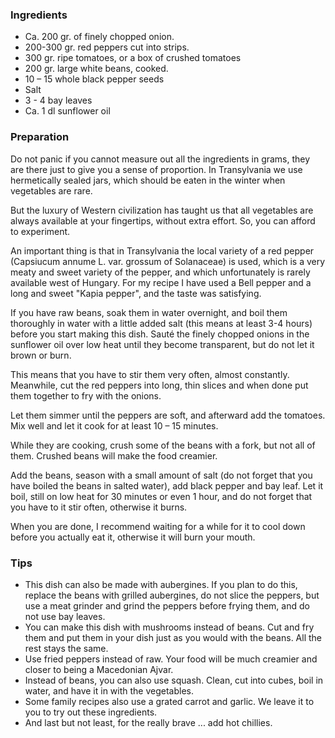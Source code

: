 
### Ingredients
- Ca. 200 gr. of finely chopped onion.
- 200-300 gr. red peppers cut into strips.
- 300 gr. ripe tomatoes, or a box of crushed tomatoes
- 200 gr. large white beans, cooked.
- 10 – 15 whole black pepper seeds
- Salt
- 3 - 4 bay leaves
- Ca. 1 dl sunflower oil

### Preparation
Do not panic if you cannot measure out all the ingredients in grams, they are there just to give you a sense of proportion. In Transylvania we use hermetically sealed jars, which should be eaten in the winter when vegetables are rare.

 But the luxury of Western civilization has taught us that all vegetables are always available at your fingertips, without extra effort. So, you can afford to experiment.

 An important thing is that in Transylvania the local variety of a red pepper (Capsiucum annume L. var. grossum of Solanaceae) is used, which is a very meaty and sweet variety of the pepper, and which unfortunately is rarely available west of Hungary. For my recipe I have used a Bell pepper and a long and sweet "Kapia pepper", and the taste was satisfying.

 If you have raw beans, soak them in water overnight, and boil them thoroughly in water with a little added salt (this means at least 3-4 hours) before you start making this dish. Sauté the finely chopped onions in the sunflower oil over low heat until they become transparent, but do not let it brown or burn.

 This means that you have to stir them very often, almost constantly. Meanwhile, cut the red peppers into long, thin slices and when done put them together to fry with the onions.

 Let them simmer until the peppers are soft, and afterward add the tomatoes. Mix well and let it cook for at least 10 – 15 minutes.

 While they are cooking, crush some of the beans with a fork, but not all of them. Crushed beans will make the food creamier.

 Add the beans, season with a small amount of salt (do not forget that you have boiled the beans in salted water), add black pepper and bay leaf. Let it boil, still on low heat for 30 minutes or even 1 hour, and do not forget that you have to it stir often, otherwise it burns.

 When you are done, I recommend waiting for a while for it to cool down before you actually eat it, otherwise it will burn your mouth.

### Tips
- This dish can also be made with aubergines. If you plan to do this, replace the beans with grilled aubergines, do not slice the peppers, but use a meat grinder and grind the peppers before frying them, and do not use bay leaves.
- You can make this dish with mushrooms instead of beans. Cut and fry them and put them in your dish just as you would with the beans. All the rest stays the same.
- Use fried peppers instead of raw. Your food will be much creamier and closer to being a Macedonian Ajvar.
- Instead of beans, you can also use squash. Clean, cut into cubes, boil in water, and have it in with the vegetables.
- Some family recipes also use a grated carrot and garlic. We leave it to you to try out these ingredients.
- And last but not least, for the really brave ... add hot chillies.